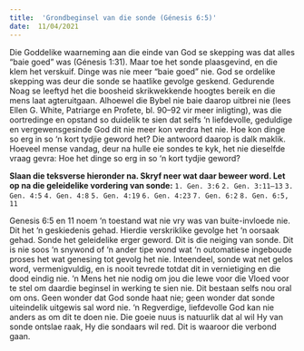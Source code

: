 ```yaml
---
title:  'Grondbeginsel van die sonde (Génesis 6:5)'
date:  11/04/2021
---
```


Die Goddelike waarneming aan die einde van God se skepping was dat alles “baie goed” was (Génesis 1:31).  Maar toe het sonde plaasgevind, en die klem het verskuif.  Dinge was nie meer “baie goed” nie.  God se ordelike skepping was deur die sonde se haatlike gevolge geskend.    Gedurende  Noag  se  leeftyd  het  die  boosheid  skrikwekkende  hoogtes  bereik  en  die mens laat agteruitgaan.  Alhoewel die Bybel nie baie daarop uitbrei nie (lees Ellen G. White, Patriarge en Profete, bl. 90–92 vir meer inligting), was die oortredinge en opstand so duidelik te sien dat selfs ‘n liefdevolle, geduldige en vergewensgesinde God dit nie meer kon verdra het nie.  Hoe kon dinge so erg in so ‘n kort tydjie geword het? Die antwoord daarop  is  dalk  maklik.    Hoeveel  mense  vandag,  deur  na  hulle  eie  sondes  te  kyk,  het  nie  dieselfde vraag gevra:  Hoe het dinge so erg in so ‘n kort tydjie geword?

**Slaan die teksverse hieronder na.  Skryf neer wat daar beweer word.  Let op na die geleidelike vordering van sonde:**
`1. Gen. 3:6` 
`2. Gen. 3:11–13` 
`3. Gen. 4:5`
`4. Gen. 4:8`
`5. Gen. 4:19`
`6. Gen. 4:23`
`7. Gen. 6:2`
`8. Gen. 6:5, 11`

Genesis  6:5  en  11  noem  ‘n  toestand  wat  nie  vry  was  van  buite-invloede  nie.    Dit  het  ‘n  geskiedenis  gehad.    Hierdie  verskriklike  gevolge  het  ‘n  oorsaak  gehad.    Sonde  het  geleidelike  erger  geword.    Dit  is  die  neiging  van  sonde.    Dit  is  nie  soos  ‘n  snywond  of  ‘n ander tipe wond wat ‘n outomatiese ingeboude proses het wat genesing tot gevolg het nie.  Inteendeel, sonde wat net gelos word, vermenigvuldig, en is nooit tevrede totdat dit in vernietiging en die dood eindig nie.  ‘n Mens het nie nodig om jou die lewe voor die Vloed voor te stel om daardie beginsel in werking te sien nie.  Dit bestaan selfs nou oral om ons.    Geen wonder dat God sonde haat nie;  geen wonder dat sonde uiteindelik uitgewis sal word nie.  ‘n Regverdige, liefdevolle God kan nie anders as om dit te doen nie.   Die goeie nuus is natuurlik dat al wil Hy van sonde ontslae raak, Hy die sondaars wil red.  Dit is waaroor die  verbond gaan.